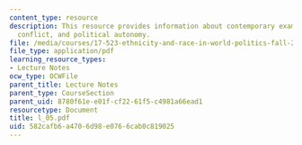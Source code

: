 ```yaml
---
content_type: resource
description: This resource provides information about contemporary examples of ethnic
  conflict, and political autonomy.
file: /media/courses/17-523-ethnicity-and-race-in-world-politics-fall-2005/582cafb6a4706d98e0766cab0c819025_l_05.pdf
file_type: application/pdf
learning_resource_types:
- Lecture Notes
ocw_type: OCWFile
parent_title: Lecture Notes
parent_type: CourseSection
parent_uid: 8780f61e-e01f-cf22-61f5-c4981a66ead1
resourcetype: Document
title: l_05.pdf
uid: 582cafb6-a470-6d98-e076-6cab0c819025
---
```

